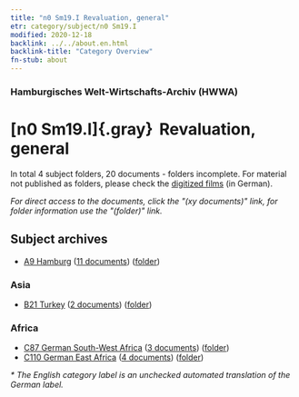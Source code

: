 ```yaml
---
title: "n0 Sm19.I Revaluation, general"
etr: category/subject/n0 Sm19.I
modified: 2020-12-18
backlink: ../../about.en.html
backlink-title: "Category Overview"
fn-stub: about
---
```


### Hamburgisches Welt-Wirtschafts-Archiv (HWWA)
# [n0 Sm19.I]{.gray}&#8201; Revaluation, general&#160; 





In total 4 subject folders, 20 documents - folders incomplete.
For material not published as folders, please check the [digitized films](/film/h1_sh) (in German).

_For direct access to the documents, click the "(xy documents)" link, for folder information use the "(folder)" link._

## Subject archives


- [A9 Hamburg](../../../geo/about.en.html#A9) (<a href="https://dfg-viewer.de/show/?tx_dlf[id]=https://pm20.zbw.eu/mets/sh/1409xx/140905/1458xx/145805/public.mets.en.xml" target="_blank">11 documents</a>) ([folder](http://purl.org/pressemappe20/folder/sh/140905,145805))

### Asia

- [B21 Turkey](../../../geo/about.en.html#B21) (<a href="https://dfg-viewer.de/show/?tx_dlf[id]=https://pm20.zbw.eu/mets/sh/1411xx/141111/1458xx/145805/public.mets.en.xml" target="_blank">2 documents</a>) ([folder](http://purl.org/pressemappe20/folder/sh/141111,145805))

### Africa

- [C87 German South-West Africa](../../../geo/about.en.html#C87) (<a href="https://dfg-viewer.de/show/?tx_dlf[id]=https://pm20.zbw.eu/mets/sh/1414xx/141450/1458xx/145805/public.mets.en.xml" target="_blank">3 documents</a>) ([folder](http://purl.org/pressemappe20/folder/sh/141450,145805))
- [C110 German East Africa](../../../geo/about.en.html#C110) (<a href="https://dfg-viewer.de/show/?tx_dlf[id]=https://pm20.zbw.eu/mets/sh/1414xx/141471/1458xx/145805/public.mets.en.xml" target="_blank">4 documents</a>) ([folder](http://purl.org/pressemappe20/folder/sh/141471,145805))


_* The English category label is an unchecked automated translation of the German label._

